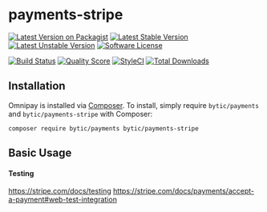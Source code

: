 # payments-stripe


[![Latest Version on Packagist](https://img.shields.io/packagist/v/bytic/payments-stripe.svg?style=flat-square)](https://packagist.org/packages/bytic/payments-stripe)
[![Latest Stable Version](https://poser.pugx.org/bytic/payments-stripe/v/stable)](https://packagist.org/packages/bytic/payments-stripe)
[![Latest Unstable Version](https://poser.pugx.org/bytic/payments-stripe/v/unstable)](https://packagist.org/packages/bytic/payments-stripe)
[![Software License](https://img.shields.io/badge/license-MIT-brightgreen.svg?style=flat-square)](LICENSE)

[![Build Status](https://img.shields.io/travis/bytic/payments-stripe/master.svg?style=flat-square)](https://travis-ci.org/bytic/framework)
[![Quality Score](https://img.shields.io/scrutinizer/g/bytic/payments-stripe.svg?style=flat-square)](https://scrutinizer-ci.com/g/bytic/payments-stripe)
[![StyleCI](https://styleci.io/repos/95359082/shield?branch=master)](https://styleci.io/repos/95359082)
[![Total Downloads](https://img.shields.io/packagist/dt/bytic/payments-stripe.svg?style=flat-square)](https://packagist.org/packages/bytic/payments-stripe)

## Installation

Omnipay is installed via [Composer](http://getcomposer.org/). To install, simply require `bytic/payments` and `bytic/payments-stripe` with Composer:

```
composer require bytic/payments bytic/payments-stripe
```

## Basic Usage

#### Testing
https://stripe.com/docs/testing
https://stripe.com/docs/payments/accept-a-payment#web-test-integration